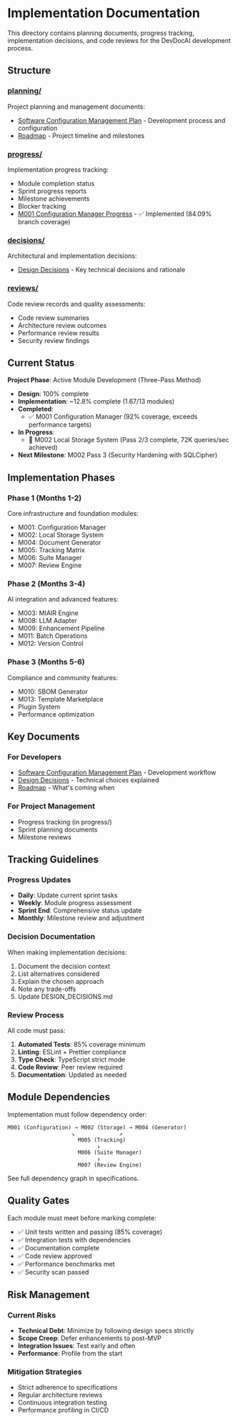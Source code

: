 # Implementation Documentation

This directory contains planning documents, progress tracking, implementation decisions, and code reviews for the DevDocAI development process.

## Structure

### [planning/](planning/)
Project planning and management documents:
- [Software Configuration Management Plan](planning/DESIGN-devdocsai-scmp.md) - Development process and configuration
- [Roadmap](planning/ROADMAP.md) - Project timeline and milestones

### [progress/](progress/)
Implementation progress tracking:
- Module completion status
- Sprint progress reports
- Milestone achievements
- Blocker tracking
- [M001 Configuration Manager Progress](progress/M001-ConfigurationManager-Progress.md) - ✅ Implemented (84.09% branch coverage)

### [decisions/](decisions/)
Architectural and implementation decisions:
- [Design Decisions](decisions/DESIGN_DECISIONS.md) - Key technical decisions and rationale

### [reviews/](reviews/)
Code review records and quality assessments:
- Code review summaries
- Architecture review outcomes
- Performance review results
- Security review findings

## Current Status

**Project Phase**: Active Module Development (Three-Pass Method)
- **Design**: 100% complete
- **Implementation**: ~12.8% complete (1.67/13 modules)
- **Completed**: 
  - ✅ M001 Configuration Manager (92% coverage, exceeds performance targets)
- **In Progress**: 
  - 🚧 M002 Local Storage System (Pass 2/3 complete, 72K queries/sec achieved)
- **Next Milestone**: M002 Pass 3 (Security Hardening with SQLCipher)

## Implementation Phases

### Phase 1 (Months 1-2)
Core infrastructure and foundation modules:
- M001: Configuration Manager
- M002: Local Storage System
- M004: Document Generator
- M005: Tracking Matrix
- M006: Suite Manager
- M007: Review Engine

### Phase 2 (Months 3-4)
AI integration and advanced features:
- M003: MIAIR Engine
- M008: LLM Adapter
- M009: Enhancement Pipeline
- M011: Batch Operations
- M012: Version Control

### Phase 3 (Months 5-6)
Compliance and community features:
- M010: SBOM Generator
- M013: Template Marketplace
- Plugin System
- Performance optimization

## Key Documents

### For Developers
- [Software Configuration Management Plan](planning/DESIGN-devdocsai-scmp.md) - Development workflow
- [Design Decisions](decisions/DESIGN_DECISIONS.md) - Technical choices explained
- [Roadmap](planning/ROADMAP.md) - What's coming when

### For Project Management
- Progress tracking (in progress/)
- Sprint planning documents
- Milestone reviews

## Tracking Guidelines

### Progress Updates
- **Daily**: Update current sprint tasks
- **Weekly**: Module progress assessment
- **Sprint End**: Comprehensive status update
- **Monthly**: Milestone review and adjustment

### Decision Documentation
When making implementation decisions:
1. Document the decision context
2. List alternatives considered
3. Explain the chosen approach
4. Note any trade-offs
5. Update DESIGN_DECISIONS.md

### Review Process
All code must pass:
1. **Automated Tests**: 85% coverage minimum
2. **Linting**: ESLint + Prettier compliance
3. **Type Check**: TypeScript strict mode
4. **Code Review**: Peer review required
5. **Documentation**: Updated as needed

## Module Dependencies

Implementation must follow dependency order:
```
M001 (Configuration) → M002 (Storage) → M004 (Generator)
                    ↘              ↗
                      M005 (Tracking)
                            ↓
                      M006 (Suite Manager)
                            ↓
                      M007 (Review Engine)
```

See full dependency graph in specifications.

## Quality Gates

Each module must meet before marking complete:
- ✅ Unit tests written and passing (85% coverage)
- ✅ Integration tests with dependencies
- ✅ Documentation complete
- ✅ Code review approved
- ✅ Performance benchmarks met
- ✅ Security scan passed

## Risk Management

### Current Risks
- **Technical Debt**: Minimize by following design specs strictly
- **Scope Creep**: Defer enhancements to post-MVP
- **Integration Issues**: Test early and often
- **Performance**: Profile from the start

### Mitigation Strategies
- Strict adherence to specifications
- Regular architecture reviews
- Continuous integration testing
- Performance profiling in CI/CD
